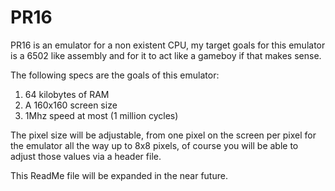 # PR16

PR16 is an emulator for a non existent CPU, my target goals for this emulator is a 6502 like assembly and for it to act like a gameboy if that makes sense.

The following specs are the goals of this emulator:
1) 64 kilobytes of RAM
2) A 160x160 screen size
3) 1Mhz speed at most (1 million cycles)

The pixel size will be adjustable, from one pixel on the screen per pixel for the emulator all the way up to 8x8 pixels, of course you will be able to adjust those values via a header file.

This ReadMe file will be expanded in the near future.